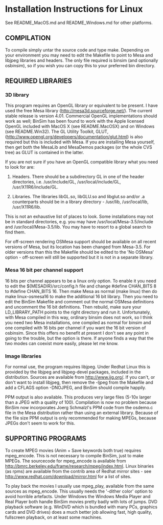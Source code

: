 # Installation Instructions for Linux #

See README_MacOS.md and README_Windows.md for other platforms.

## COMPILATION ##

To compile simply untar the source code and type make.  Depending on
your environment you may need to edit the Makefile to point to Mesa
and libjpeg libraries and headers.  The only file required is binsim
(and optionally osbinsim), so if you wish you can copy this to your
preferred bin directory.

## REQUIRED LIBRARIES ##

### 3D library ###

This program requires an OpenGL library or equivalent to be present.
I have used the free Mesa library (http://mesa3d.sourceforge.net/).
The current stable release is version 4.01.  Commercial OpenGL
implementations should work as well; BinSim has been found to work
with the Apple licensed OpenGL included with MacOS X (see
README.MacOSX) and on Windows (see README.Win32).  The GL Utility
Toolkit, GLUT,
(http://www.opengl.org/developers/documentation/glut.html) is also
required but this is included with Mesa.  If you are installing Mesa
yourself, then get both the MesaLib and MesaDemos packages (or the
whole CVS tree) as GLUT is contained in the latter.

If you are not sure if you have an OpenGL compatible library what you
need to look for are:

1) Headers.  There should be a subdirectory GL in one of the header
   directories, i.e. /usr/include/GL, /usr/local/include/GL,
   /usr/X11R6/include/GL.

2) Libraries.  The libraries libGL.so, libGLU.so and libglut.so and/or
   .a counterparts should be in a library directory - /usr/lib,
   /usr/local/lib, /usr/X11R6/lib.

This is not an exhaustive list of places to look.  Some installations
may not be in standard directories, e.g. you may have
/usr/local/Mesa-3.5/include and /usr/local/Mesa-3.5/lib.  You may have
to resort to a global search to find them.

For off-screen rendering OSMesa support should be available on all
recent versions of Mesa, but its location has been changed from
Mesa-3.5.  For older versions than this the Makefile should be edited
to the 'No OSMesa' option - off-screen will still be supported but it
is not in a separate library.

### Mesa 16 bit per channel support ###

16 bits per channel appears to be a linux only option.  To enable it
you need to edit the ${MESADIR}/src/config.h file and change #define
CHAN_BITS 8 to #define CHAN_BITS 16.  Then make Mesa as normal (make
linux) then do make linux-osmesa16 to make the additional 16 bit
library.  Then you need to edit the BinSim Makefile and comment out
the normal OSMesa definitions and uncomment the 16 bit definitions.
Then rebuild, make sure your LD_LIBRARY_PATH points to the right
directory and run it.  Unfortunately, with Mesa compiled in this way,
ordinary binsim does not work, so I think you need two Mesa
installations, one compiled as normal for binsim and one compiled with
16 bits per channel if you want the 16 bit version of osbinsim.  Since
this offers no benefit at present I don't see any point in going to
the trouble, but the option is there.  If anyone finds a way that the
two modes can coexist more easily, please let me know.

### Image libraries ###

For normal use, the program requires libjpeg.  Under Redhat Linux this
is provided by the libjpeg and libjpeg-devel packages, included in the
distribution.  Sources are available from http://www.ijg.org/.  If you
can't, or don't want to install libjpeg, then remove the -ljpeg from
the Makefile and add a CFLAGS option -DNOJPEG, and BinSim should
compile happily.

PPM output is also available.  This produces very large files (5-10x
larger than a JPEG with a quality of 100).  Compilation is now no
problem because BinSim now incorporates Joerg Schmalzl's PPM code from
the osdemo.c file in the Mesa distribution rather than using an
external library.  Because of the file size PPM output is only
recommended for making MPEGs, because JPEGs don't seem to work for
this.

## SUPPORTING PROGRAMS ##

To create MPEG movies (Anim + Save keywords both true) requires
mpeg_encode.  This is not necessary to compile BinSim, just to make
MPEGs.  The sourcecode for mpeg_encode is available from 
http://bmrc.berkeley.edu/frame/research/mpeg/index.html.  Linux
binaries (as rpms) are available from the contrib area of Redhat
mirror sites - see http://www.redhat.com/download/mirror.html for a
list of sites.

To play back the movies I usually use mpeg_play, available from the
same sources as mpeg_encode.  This usually needs the '-dither color'
option to avoid horrible artefacts.  Under Windows the Windows Media
Player and Real Player both handle BinSim movies pretty badly with
lots of jumps.  DVD playback software (e.g. WinDVD which is bundled
with many PCs, graphics cards and DVD drives) does a much better job
allowing fast, high quality, fullscreen playback, on at least some
machines.



